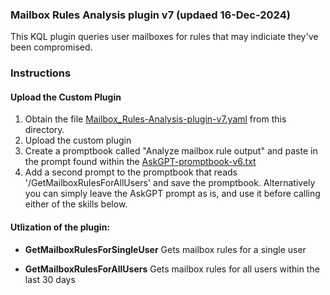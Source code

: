 ### Mailbox Rules Analysis plugin v7 (updaed 16-Dec-2024)

This KQL plugin queries user mailboxes for rules that may indiciate they've been compromised.

### Instructions
#### Upload the Custom Plugin

1. Obtain the file [Mailbox_Rules-Analysis-plugin-v7.yaml](https://raw.githubusercontent.com/RickKotlarz/Copilot-for-Security-Plugins/refs/heads/main/Mailbox_related/Mailbox_Rules-Analysis-plugin-v7.yaml) from this directory.
2. Upload the custom plugin
3. Create a promptbook called "Analyze mailbox rule output" and paste in the prompt found within the [AskGPT-promptbook-v6.txt](https://raw.githubusercontent.com/RickKotlarz/Copilot-for-Security-Plugins/refs/heads/main/Mailbox_related/AskGPT-promptbook-v6.txt)
6. Add a second prompt to the promptbook that reads '/GetMailboxRulesForAllUsers' and save the promptbook. Alternatively you can simply leave the AskGPT prompt as is, and use it before calling either of the skills below.


#### Utlization of the plugin:

- **GetMailboxRulesForSingleUser** Gets mailbox rules for a single user

- **GetMailboxRulesForAllUsers** Gets mailbox rules for all users within the last 30 days


